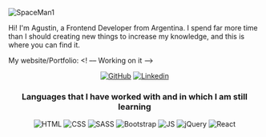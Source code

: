 
  ![SpaceMan1](https://user-images.githubusercontent.com/88813755/133195242-fa2bd9cf-dcc9-40fe-8eb3-e34a5ed9afe1.jpg)


Hi! I'm Agustin, a Frontend Developer from Argentina.
I spend far more time than I should creating new things to increase my knowledge, and this is where you can find it.

My website/Portfolio:  <! –– Working on it ––>
<p align="center">
 <a href="https://github.com/agustdons"><img src="https://img.shields.io/badge/GitHub-100000?style=for-the-badge&logo=github&logoColor=white" alt="GitHub"></a>
 <a href="https://www.linkedin.com/in/agustin-dons/"><img src="https://img.shields.io/badge/LinkedIn-0077B5?style=for-the-badge&logo=linkedin&logoColor=white" alt="Linkedin"></a>
</p>

<h3 align="center">Languages that I have worked with and in which I am still learning </h3>
<p align="center">
  <img src="https://img.shields.io/badge/HTML5-E34F26?style=for-the-badge&logo=html5&logoColor=white" alt="HTML">
  <img src="https://img.shields.io/badge/CSS-239120?&style=for-the-badge&logo=css3&logoColor=white" alt="CSS">
  <img src="https://img.shields.io/badge/Sass-CC6699?style=for-the-badge&logo=sass&logoColor=white" alt="SASS">
  <img src="https://img.shields.io/badge/Bootstrap-563D7C?style=for-the-badge&logo=bootstrap&logoColor=white" alt="Bootstrap">
  <img src="https://img.shields.io/badge/JavaScript-323330?style=for-the-badge&logo=javascript&logoColor=F7DF1E" alt="JS">
  <img src="https://img.shields.io/badge/jQuery-0769AD?style=for-the-badge&logo=jquery&logoColor=white" alt="jQuery">
  <img src="https://img.shields.io/badge/React-20232A?style=for-the-badge&logo=react&logoColor=61DAFB" alt="React">
</p>

